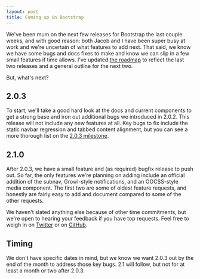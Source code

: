 ```yaml
---
layout: post
title: Coming up in Bootstrap
---
```


We've been mum on the next few releases for Bootstrap the last couple weeks, and with good reason: both Jacob and I have been super busy at work and we're uncertain of what features to add next. That said, we know we have some bugs and docs fixes to make and know we can slip in a few small features if time allows. I've updated [the roadmap](https://github.com/twbs/bootstrap/wiki/Roadmap) to reflect the last two releases and a general outline for the next two.

But, what's next?

## 2.0.3

To start, we'll take a good hard look at the docs and current components to get a strong base and iron out additional bugs we introduced in 2.0.2. This release will not include any new features at all. Key bugs to fix include the static navbar regression and tabbed content alignment, but you can see a more thorough list on the [2.0.3 milestone](https://github.com/twbs/bootstrap/issues?milestone=10&state=open).

## 2.1.0

After 2.0.3, we have a small feature and (as required) bugfix release to push out. So far, the only features we're planning on adding include an official addition of the subnav, Growl-style notifications, and an OOCSS-style media component. The first two are some of oldest feature requests, and honestly are fairly easy to add and document compared to some of the other requests.

We haven't slated anything else because of other time commitments, but we're open to hearing your feedback if you have top requests. Feel free to weigh in on [Twitter](https://twitter.com/twbootstrap) or on [GitHub](https://github.com/twbs/bootstrap).

## Timing

We don't have specific dates in mind, but we know we want 2.0.3 out by the end of the month to address those key bugs. 2.1 will follow, but not for at least a month or two after 2.0.3.
